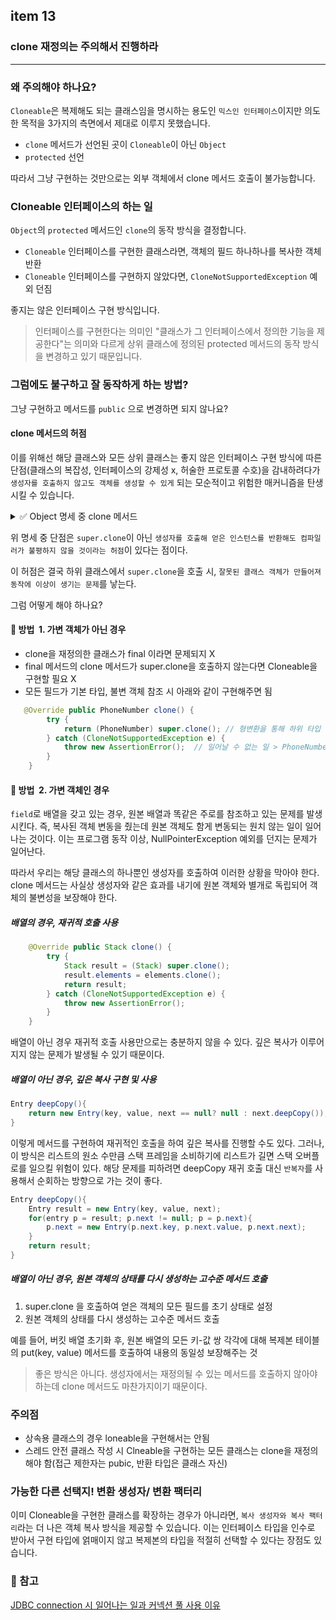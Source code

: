 ## item 13

### clone 재정의는 주의해서 진행하라

---

### 왜 주의해야 하나요?

`Cloneable`은 복제해도 되는 클래스임을 명시하는 용도인 `믹스인 인터페이스`이지만 의도한 목적을 3가지의 측면에서 제대로 이루지 못했습니다.

- `clone` 메서드가 선언된 곳이 `Cloneable`이 아닌 `Object`
- `protected` 선언

따라서 그냥 구현하는 것만으로는 외부 객체에서 clone 메서드 호출이 불가능합니다.

### Cloneable 인터페이스의 하는 일

`Object`의 `protected` 메서드인 `clone`의 동작 방식을 결정합니다.

- `Cloneable` 인터페이스를 구현한 클래스라면, 객체의 필드 하나하나를 복사한 객체 반환
- `Cloneable` 인터페이스를 구현하지 않았다면, `CloneNotSupportedException` 예외 던짐

좋지는 않은 인터페이스 구현 방식입니다.
> 인터페이스를 구현한다는 의미인 "클래스가 그 인터페이스에서 정의한 기능을 제공한다"는 의미와 다르게 상위 클래스에 정의된 protected 메서드의 동작 방식을 변경하고 있기 때문입니다.

### 그럼에도 불구하고 잘 동작하게 하는 방법?

그냥 구현하고 메서드를 `public` 으로 변경하면 되지 않나요?

#### clone 메서드의 허점
이를 위해선 해당 클래스와 모든 상위 클래스는 좋지 않은 인터페이스 구현 방식에 따른 단점(클래스의 복잡성, 인터페이스의 강제성 x, 허술한 프로토콜 수호)을 감내하려다가 `생성자를 호출하지 않고도 객체를 생성할 수 있게` 되는 모순적이고 위험한 매커니즘을 탄생시킬 수 있습니다.

<details> <summary> ✅ Object 명세 중 clone 메서드 </summary>

- `x.clone() != x` 는 참
- `x.clone().equals(x)` 일반적으로 참, 필수는 X
- `x.clone().getClass() == x.getClass()` 모든 상위 클래스가 반환 객체와 원본 객체는 독립적이어야 한다는 관례를 따른다면 참
</details>

위 명세 중 단점은 `super.clone`이 아닌 `생성자를 호출해 얻은 인스턴스를 반환해도 컴파일러가 불평하지 않을 것이라는 허점`이 있다는 점이다.

이 허점은 결국 하위 클래스에서 `super.clone`을 호출 시, `잘못된 클래스 객체가 만들어져 동작에 이상이 생기는 문제`를 낳는다.

그럼 어떻게 해야 하나요?

#### 🙌 방법 ️ 1. 가변 객체가 아닌 경우

- clone을 재정의한 클래스가 final 이라면 문제되지 X
- final 메서드의 clone 메서드가 super.clone을 호출하지 않는다면 Cloneable을 구현할 필요 X
- 모든 필드가 기본 타입, 불변 객체 참조 시 아래와 같이 구현해주면 됨
```java
   @Override public PhoneNumber clone() {
        try {
            return (PhoneNumber) super.clone(); // 형변환을 통해 하위 타입 반환 가능함
        } catch (CloneNotSupportedException e) {
            throw new AssertionError();  // 일어날 수 없는 일 > PhoneNumber가 clone을 구현하고 있기에 > 거추장스러운 코드임 > `CloneNotSupportedException`비검사 예외였어야 함
        }
    }
```

#### 🙌 방법 ️ 2. 가변 객체인 경우

`field`로 배열을 갖고 있는 경우, 원본 배열과 똑같은 주로를 참조하고 있는 문제를 발생시킨다.
즉, 복사된 객체 변동을 줬는데 원본 객체도 함게 변동되는 원치 않는 일이 일어나는 것이다.
이는 프로그램 동작 이상, NullPointerException 예외를 던지는 문제가 일어난다.

따라서 우리는 해당 클래스의 하나뿐인 생성자를 호출하여 이러한 상황을 막아야 한다.
clone 메서드는 사실상 생성자와 같은 효과를 내기에 원본 객체와 별개로 독립되어 객체의 불변성을 보장해야 한다.

##### 배열의 경우, 재귀적 호출 사용
```java
    @Override public Stack clone() {
        try {
            Stack result = (Stack) super.clone();
            result.elements = elements.clone();
            return result;
        } catch (CloneNotSupportedException e) {
            throw new AssertionError();
        }
    }
```
배열이 아닌 경우 재귀적 호출 사용만으로는 충분하지 않을 수 있다. 깊은 복사가 이루어지지 않는 문제가 발생될 수 있기 때문이다.

##### 배열이 아닌 경우, 깊은 복사 구현 및 사용

```java
Entry deepCopy(){
    return new Entry(key, value, next == null? null : next.deepCopy());
}
```
이렇게 메서드를 구현하여 재귀적인 호출을 하여 깊은 복사를 진행할 수도 있다. 그러나, 이 방식은 리스트의 원소 수만큼 스택 프레임을 소비하기에 리스트가 길면 스택 오버플로를 일으킬 위험이 있다.
해당 문제를 피하려면 deepCopy 재귀 호출 대신 `반복자`를 사용해서 순회하는 방향으로 가는 것이 좋다.

```java
Entry deepCopy(){
    Entry result = new Entry(key, value, next);
    for(entry p = result; p.next != null; p = p.next){
        p.next = new Entry(p.next.key, p.next.value, p.next.next);
    }
    return result;
}
```
##### 배열이 아닌 경우, 원본 객체의 상태를 다시 생성하는 고수준 메서드 호출
1) super.clone 을 호출하여 얻은 객체의 모든 필드를 초기 상태로 설정
2) 원본 객체의 상태를 다시 생성하는 고수준 메서드 호출

예를 들어, 버킷 배열 초기화 후, 원본 배열의 모든 키-값 쌍 각각에 대해 복제본 테이블의 put(key, value) 메서드를 호출하여 내용의 동일성 보장해주는 것

> 좋은 방식은 아니다. 생성자에서는 재정의될 수 있는 메서드를 호출하지 않아야 하는데 clone 메서드도 마찬가지이기 때문이다.

### 주의점
- 상속용 클래스의 경우 loneable을 구현해서는 안됨
- 스레드 안전 클래스 작성 시 Clneable을 구현하는 모든 클래스는 clone을 재정의해야 함(접근 제한자는 pubic, 반환 타입은 클래스 자신)

### 가능한 다른 선택지! 변환 생성자/ 변환 팩터리

이미 Cloneable을 구현한 클래스를 확장하는 경우가 아니라면, `복사 생성자와 복사 팩터리`라는 더 나은 객체 복사 방식을 제공할 수 있습니다.
이는 인터페이스 타입을 인수로 받아서 구현 타입에 얽매이지 않고 복제본의 타입을 적절히 선택할 수 있다는 장점도 있습니다.

### 📑 참고

[JDBC connection 시 일어나는 일과 커넥션 풀 사용 이유](https://brilliantdevelop.tistory.com/174)
